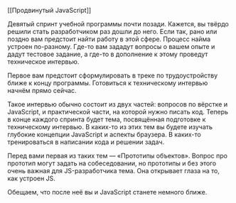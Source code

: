 [[Продвинутый JavaScript]]

Девятый спринт учебной программы почти позади. Кажется, вы твёрдо решили стать разработчиком раз дошли до него. Если так, рано или поздно вам предстоит найти работу в этой сфере. Процесс найма устроен по-разному. Где-то вам зададут вопросы о вашем опыте и дадут тестовое задание, а где-то в дополнение к этому проведут техническое интервью.

Первое вам предстоит сформулировать в треке по трудоустройству ближе к концу программы. Готовиться к техническому интервью начнём прямо сейчас.

Такое интервью обычно состоит из двух частей: вопросов по вёрстке и JavaScript, и практической части, на которой нужно писать код. Теперь в конце каждого спринта будет тема, посвящённая подготовке к техническому интервью. В каких-то из этих тем вы будете изучать глубокие концепции JavaScript и аспекты браузера. В каких-то тренироваться в написании кода и решении задач.

Перед вами первая из таких тем — «Прототипы объектов». Вопрос про прототип могут задать на собеседовании, но прототипы и без этого очень важная для JS-разработчика тема. Она открывает глаза на то, как устроен JS.

Обещаем, что после неё вы и JavaScript станете немного ближе.